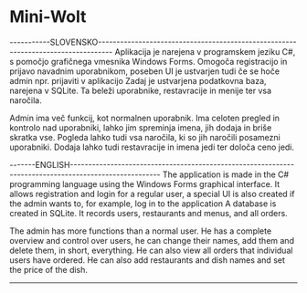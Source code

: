 # Mini-Wolt


-----------SLOVENSKO----------------------------------------------------------------------------------
Aplikacija je narejena v programskem jeziku C#, s pomočjo grafičnega vmesnika Windows Forms. 
Omogoča registracijo in prijavo navadnim uporabnikom, poseben UI je ustvarjen tudi če se hoče admin npr. prijaviti v aplikacijo
Zadaj je ustvarjena podatkovna baza, narejena v SQLite. Ta beleži uporabnike, restavracije in menije ter vsa naročila.

Admin ima več funkcij, kot normalnen uporabnik. Ima celoten pregled in kontrolo nad uporabniki, lahko jim spreminja imena, jih dodaja in briše skratka vse. Pogleda lahko tudi vsa naročila, ki so jih naročili posamezni uporabniki. Dodaja lahko tudi restavracije in imena jedi ter določa ceno jedi.


-------ENGLISH------------------------------------------------------------------------------------------------------
The application is made in the C# programming language using the Windows Forms graphical interface. 
It allows registration and login for a regular user, a special UI is also created if the admin wants to, for example, log in to the application
A database is created in SQLite. It records users, restaurants and menus, and all orders.

The admin has more functions than a normal user. He has a complete overview and control over users, he can change their names, add them and delete them, in short, everything. He can also view all orders that individual users have ordered. He can also add restaurants and dish names and set the price of the dish.

-----------------------------------------------------------------------------------------------------------------------------------------------------------------------------------------------------

